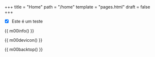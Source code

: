 +++
title = "Home"
path = "/home"
template = "pages.html"
draft = false
+++

- [x] Este é um teste

{{ m00info() }}

{{ m00devicon() }}

{{ m00backtop() }}

